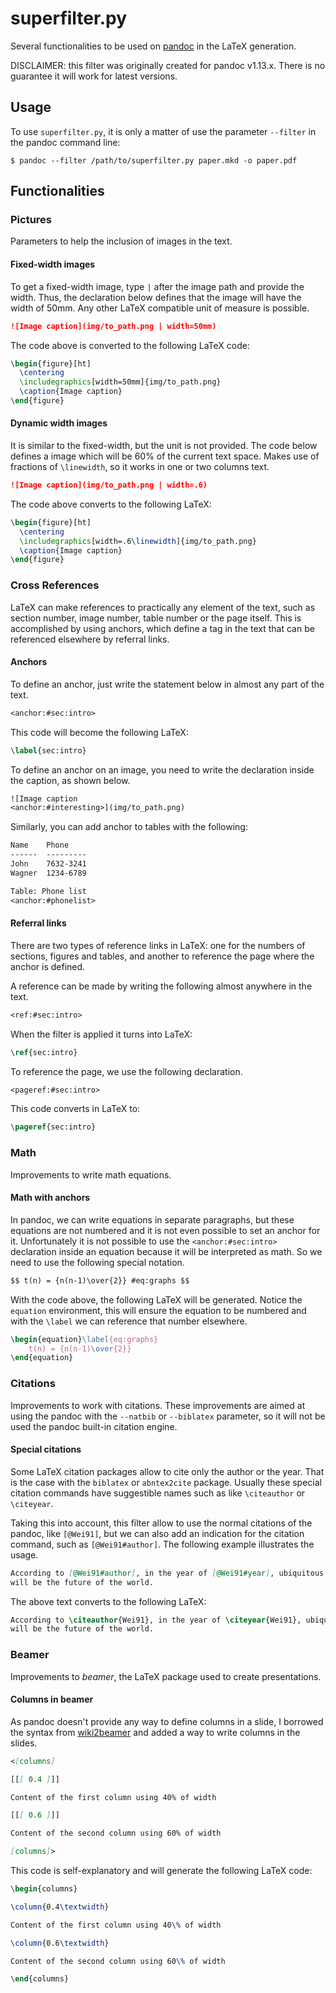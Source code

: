 superfilter.py
==============

Several functionalities to be used on [pandoc](https://pandoc.org/) in the LaTeX generation.

DISCLAIMER: this filter was originally created for pandoc v1.13.x. There is no guarantee it will work for latest versions.

Usage
-----

To use `superfilter.py`, it is only a matter of use the parameter `--filter` in the pandoc command line:

    $ pandoc --filter /path/to/superfilter.py paper.mkd -o paper.pdf

Functionalities
---------------

### Pictures

Parameters to help the inclusion of images in the text.

#### Fixed-width images

To get a fixed-width image, type `|` after the image path and provide the width. Thus, the declaration below defines that the image will have the width of 50mm. Any other LaTeX compatible unit of measure is possible.

```markdown
![Image caption](img/to_path.png | width=50mm)
```

The code above is converted to the following LaTeX code:

```latex
\begin{figure}[ht]
  \centering
  \includegraphics[width=50mm]{img/to_path.png}
  \caption{Image caption}
\end{figure}
```

#### Dynamic width images

It is similar to the fixed-width, but the unit is not provided. The code below defines a image which will be 60% of the current text space. Makes use of fractions of `\linewidth`, so it works in one or two columns text.

```markdown
![Image caption](img/to_path.png | width=.6)
```

The code above converts to the following LaTeX:

```latex
\begin{figure}[ht]
  \centering
  \includegraphics[width=.6\linewidth]{img/to_path.png}
  \caption{Image caption}
\end{figure}
```

### Cross References

LaTeX can make references to practically any element of the text, such as section number, image number, table number or the page itself. This is accomplished by using anchors, which define a tag in the text that can be referenced elsewhere by referral links.

#### Anchors

To define an anchor, just write the statement below in almost any part of the text.

```markdown
<anchor:#sec:intro>
```

This code will become the following LaTeX:

```latex
\label{sec:intro}
```

To define an anchor on an image, you need to write the declaration inside the caption, as shown below.

```markdown
![Image caption
<anchor:#interesting>](img/to_path.png)
```

Similarly, you can add anchor to tables with the following:

```markdown
Name    Phone
------  ---------
John    7632-3241
Wagner  1234-6789

Table: Phone list
<anchor:#phonelist>
```

#### Referral links

There are two types of reference links in LaTeX: one for the numbers of sections, figures and tables, and another to reference the page where the anchor is defined.

A reference can be made by writing the following almost anywhere in the text.

```markdown
<ref:#sec:intro>
```

When the filter is applied it turns into LaTeX:

```latex
\ref{sec:intro}
```

To reference the page, we use the following declaration.

```markdown
<pageref:#sec:intro>
```

This code converts in LaTeX to:

```latex
\pageref{sec:intro}
```

### Math

Improvements to write math equations.

#### Math with anchors

In pandoc, we can write equations in separate paragraphs, but these equations are not numbered and it is not even possible to set an anchor for it. Unfortunately it is not possible to use the `<anchor:#sec:intro>` declaration inside an equation because it will be interpreted as math. So we need to use the following special notation.

```markdown
$$ t(n) = {n(n-1)\over{2}} #eq:graphs $$
```

With the code above, the following LaTeX will be generated. Notice the `equation` environment, this will ensure the equation to be numbered and with the `\label` we can reference that number elsewhere.

```latex
\begin{equation}\label{eq:graphs}
    t(n) = {n(n-1)\over{2}}
\end{equation}
```

### Citations

Improvements to work with citations. These improvements are aimed at using the pandoc with the `--natbib` or `--biblatex` parameter, so it will not be used the pandoc built-in citation engine.

#### Special citations

Some LaTeX citation packages allow to cite only the author or the year. That is the case with the `biblatex` or `abntex2cite` package. Usually these special citation commands have suggestible names such as like `\citeauthor` or `\citeyear`.

Taking this into account, this filter allow to use the normal citations of the pandoc, like `[@Wei91]`, but we can also add an indication for the citation command, such as `[@Wei91#author]`. The following example illustrates the usage.

```markdown
According to [@Wei91#author], in the year of [@Wei91#year], ubiquitous computing
will be the future of the world.
```

The above text converts to the following LaTeX:

```latex
According to \citeauthor{Wei91}, in the year of \citeyear{Wei91}, ubiquitous computing
will be the future of the world.
```

### Beamer

Improvements to *beamer*, the LaTeX package used to create presentations.

#### Columns in beamer

As pandoc doesn't provide any way to define columns in a slide, I borrowed the syntax from [wiki2beamer](http://wiki2beamer.sourceforge.net/) and added a way to write columns in the slides.

```markdown
<[columns]

[[[ 0.4 ]]]

Content of the first column using 40% of width

[[[ 0.6 ]]]

Content of the second column using 60% of width

[columns]>
```

This code is self-explanatory and will generate the following LaTeX code:

```latex
\begin{columns}

\column{0.4\textwidth}

Content of the first column using 40\% of width

\column{0.6\textwidth}

Content of the second column using 60\% of width

\end{columns}
```
